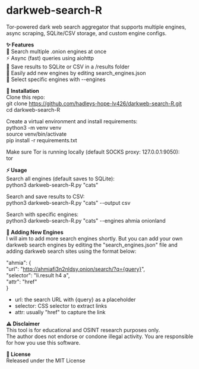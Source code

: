 # darkweb-search-R
Tor-powered dark web search aggregator that supports multiple engines, async scraping, SQLite/CSV storage, and custom engine configs.

**✨ Features**  
🔎 Search multiple .onion engines at once  
⚡ Async (fast) queries using aiohttp  
💾 Save results to SQLite or CSV in a /results folder  
🧩 Easily add new engines by editing search_engines.json  
🎯 Select specific engines with --engines  

**🚀 Installation**  
Clone this repo:  
git clone https://github.com/hadleys-hope-lv426/darkweb-search-R.git  
cd darkweb-search-R  

Create a virtual environment and install requirements:  
python3 -m venv venv  
source venv/bin/activate  
pip install -r requirements.txt  

Make sure Tor is running locally (default SOCKS proxy: 127.0.0.1:9050):  
tor

**⚡ Usage**  
Search all engines (default saves to SQLite):  
python3 darkweb-search-R.py "cats"  

Search and save results to CSV:  
python3 darkweb-search-R.py "cats" --output csv  

Search with specific engines:  
python3 darkweb-search-R.py "cats" --engines ahmia onionland  

**🔧 Adding New Engines**  
I will aim to add more search engines shortly. But you can add your own darkweb search engines by editing the "search_engines.json" file and adding darkweb search sites using the format below:  

"ahmia": {  
  "url": "http://ahmiafi3n2nldsy.onion/search/?q={query}",  
  "selector": "li.result h4 a",  
  "attr": "href"  
}

* url: the search URL with {query} as a placeholder  
* selector: CSS selector to extract links  
* attr: usually "href" to capture the link  

**⚠️ Disclaimer**  
This tool is for educational and OSINT research purposes only.  
The author does not endorse or condone illegal activity. You are responsible for how you use this software.  

**📜 License**  
Released under the MIT License

